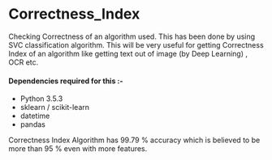 # Correctness_Index
Checking Correctness of an algorithm used. This has been done by using SVC classification algorithm. This will be very useful for getting Correctness Index of an algorithm like getting text out of image (by Deep Learning) , OCR etc.

#### Dependencies required for this :-  
* Python 3.5.3
* sklearn / scikit-learn
* datetime
* pandas

Correctness Index Algorithm has 99.79 % accuracy which is believed to be more than 95 % even with more features.

